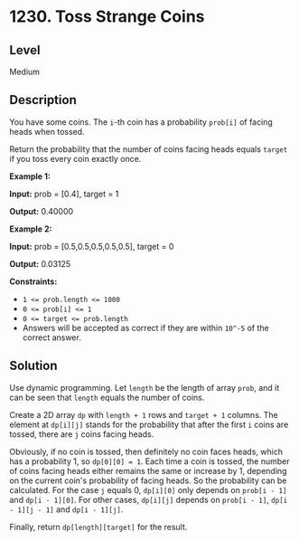 # 1230. Toss Strange Coins
## Level
Medium

## Description
You have some coins. The `i`-th coin has a probability `prob[i]` of facing heads when tossed.

Return the probability that the number of coins facing heads equals `target` if you toss every coin exactly once.

**Example 1:**

**Input:** prob = [0.4], target = 1

**Output:** 0.40000

**Example 2:**

**Input:** prob = [0.5,0.5,0.5,0.5,0.5], target = 0

**Output:** 0.03125

**Constraints:**

* `1 <= prob.length <= 1000`
* `0 <= prob[i] <= 1`
* `0 <= target <= prob.length`
* Answers will be accepted as correct if they are within `10^-5` of the correct answer.

## Solution
Use dynamic programming. Let `length` be the length of array `prob`, and it can be seen that `length` equals the number of coins.

Create a 2D array `dp` with `length + 1` rows and `target + 1` columns. The element at `dp[i][j]` stands for the probability that after the first `i` coins are tossed, there are `j` coins facing heads.

Obviously, if no coin is tossed, then definitely no coin faces heads, which has a probability 1, so `dp[0][0] = 1`. Each time a coin is tossed, the number of coins facing heads either remains the same or increase by 1, depending on the current coin's probability of facing heads. So the probability can be calculated. For the case `j` equals 0, `dp[i][0]` only depends on `prob[i - 1]` and `dp[i - 1][0]`. For other cases, `dp[i][j]` depends on `prob[i - 1]`, `dp[i - 1][j - 1]` and `dp[i - 1][j]`.

Finally, return `dp[length][target]` for the result.
